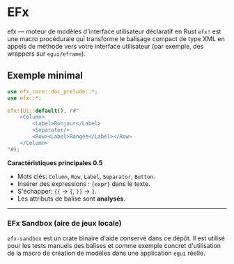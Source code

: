 # EFx

efx — moteur de modèles d'interface utilisateur déclaratif en Rust
`efx!` est une macro procédurale qui transforme le balisage compact de type XML en appels de méthode vers votre interface utilisateur (par exemple, des wrappers sur `egui/eframe`).

## Exemple minimal

```rust
use efx_core::doc_prelude::*;
use efx::*;

efx!(Ui::default(), r#"
    <Column>
        <Label>Bonjour</Label>
        <Separator/>
        <Row><Label>Rangée</Label></Row>
    </Column>
"#);
```
**Caractéristiques principales 0.5**
- Mots clés: `Column`, `Row`, `Label`, `Separator`, `Button`.
- Insérer des expressions : `{expr}` dans le texte.
- S'échapper: `{{` → `{`, `}}` → `}`.
- Les attributs de balise sont **analysés**.

---

### EFx Sandbox (aire de jeux locale)

`efx-sandbox` est un crate binaire d'aide conservé dans ce dépôt. Il est utilisé pour les tests manuels des balises et comme exemple concret d'utilisation de la macro de création de modèles dans une application `egui` réelle.
